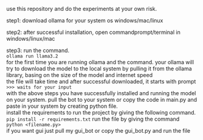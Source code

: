use this repository and do the experiments at your own risk.       

step1: download ollama for your system os windows/mac/linux     

step2: after successful installation, open commandprompt/terminal in windows/linux/mac     

step3: run the command.      
```ollama run llama3.2```    
for the first time you are running ollama and the command. your ollama will try to download the model to the local system by pulling it from the ollama library, basing on the size of the model and internet speed     
the file will take time and after successful downloaded, it starts with prompt
```>>> waits for your input```       
with the above steps you have successfully installed and running the model on your system.
pull the bot to your system or copy the code in main.py and paste in your system by creating python file.     
install the requirements to run the project by giving the following command.
``` pip install -r requirements.txt ```
run the file by giving the command   
```python <filename.py> ```       
if you want gui just pull my gui_bot or copy the gui_bot.py
and run the file
